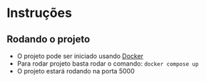 # Instruções

## Rodando o projeto

- O projeto pode ser iniciado usando [Docker](https://www.docker.com)
- Para rodar projeto basta rodar o comando: `docker compose up`
- O projeto estará rodando na porta 5000